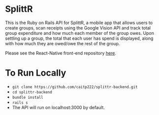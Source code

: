 # SplittR

This is the Ruby on Rails API for SplittR, a mobile app that allows users to create groups, scan receipts using the Google Vision API and track total group expenditure and how much each member of the group owes. Upon settling up a group, the total that each user has spend is displayed, along with how much they are owed/owe the rest of the group.

Please see the React-Native front-end repository [here](https://github.com/caitp222/splittr-frontend).

# To Run Locally
- `git clone https://github.com/caitp222/splittr-backend.git`
- `cd splittr-backend`
- `bundle install`
- `rails s`
- The API will run on localhost:3000 by default.

